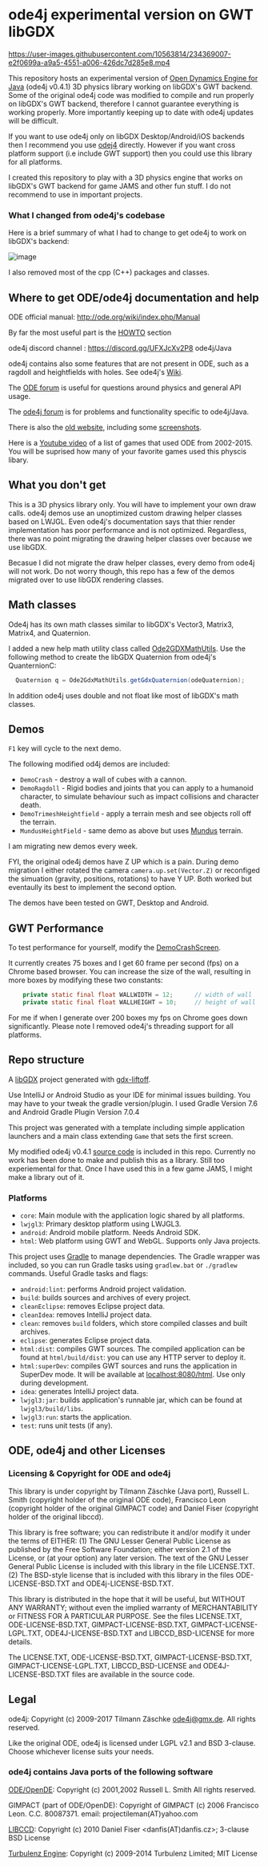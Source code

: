 # ode4j experimental version on GWT libGDX

https://user-images.githubusercontent.com/10563814/234369007-e2f0699a-a9a5-4551-a006-426dc7d285e8.mp4

This repository hosts an experimental version of [Open Dynamics Engine for Java](https://github.com/tzaeschke/ode4j) (ode4j v0.4.1) 3D physics library working on libGDX's GWT backend. Some of the original ode4j code was modified to compile and run properly on libGDX's GWT backend, therefore I cannot guarantee everything is working properly.  More importantly keeping up to date with ode4j updates will be difficult.

If you want to use ode4j only on libGDX Desktop/Android/iOS backends then I recommend you use [odej4](https://github.com/tzaeschke/ode4j) directly.  However if you want cross platform support (i.e include GWT support) then you could use this library for all platforms.

I created this repository to play with a 3D physics engine that works on libGDX's GWT backend for game JAMS and other fun stuff.  I do not recommend to use in important projects.

### What I changed from ode4j's codebase

Here is a brief summary of what I had to change to get ode4j to work on libGDX's backend:

![image](https://user-images.githubusercontent.com/10563814/234086366-4d4b1e61-31ee-422b-a402-3c885914a510.png)

I also removed most of the cpp (C++) packages and classes.

## Where to get ODE/ode4j documentation and help

ODE official manual: http://ode.org/wiki/index.php/Manual

By far the most useful part is the [HOWTO](http://ode.org/wiki/index.php/HOWTO) section

ode4j discord channel : https://discord.gg/UFXJcXv2P8 ode4j/Java

ode4j contains also some features that are not present in ODE, such as a ragdoll and heightfields with holes. See ode4j's [Wiki](https://github.com/tzaeschke/ode4j/wiki/Functionality-beyond-ODE).

The [ODE forum](https://groups.google.com/forum/#!forum/ode-users) is useful for questions around physics and general API usage.

The [ode4j forum](https://groups.google.com/forum/?hl=en#!forum/ode4j) is for problems and functionality specific to ode4j/Java. 

There is also the [old website](https://tzaeschke.github.io/ode4j-old/), including some [screenshots](https://tzaeschke.github.io/ode4j-old/ode4j-features.html).

Here is a [Youtube video](https://www.youtube.com/watch?v=ENlpu_Jjp3Q) of a list of games that used ODE from 2002-2015.  You will be suprised how many of your favorite games used this physcis libary.

## What you don't get

This is a 3D physics library only.  You will have to implement your own draw calls.  ode4j demos use an unoptimized custom drawing helper classes based on LWJGL.  Even ode4j's documentation says that thier render implementation has poor performance and is not optimized.  Regardless, there was no point migrating the drawing helper classes over because we use libGDX.

Becasue I did not migrate the draw helper classes, every demo from ode4j will not work.  Do not worry though, this repo has a few of the demos migrated over to use libGDX rendering classes.

## Math classes

Ode4j has its own math classes similar to libGDX's Vector3, Matrix3, Matrix4, and Quaternion.

I added a new help math utility class called [Ode2GDXMathUtils](https://github.com/antzGames/ode4j-GWT-Compatible-libGDX/blob/master/core/src/main/java/com/antz/ode4libGDX/util/Ode2GdxMathUtils.java).  Use the following method to create the libGDX Quaternion from ode4j's QuanternionC:

```java
  Quaternion q = Ode2GdxMathUtils.getGdxQuaternion(odeQuaternion);
  ```

In addition ode4j uses double and not float like most of libGDX's math classes.

## Demos

```F1``` key will cycle to the next demo.

The following modified od4j demos are included:

* `DemoCrash` - destroy a wall of cubes with a cannon.
* `DemoRagdoll` - Rigid bodies and joints that you can apply to a humanoid character, to simulate behaviour such as impact collisions
 and character death.
* `DemoTrimeshHeightfield` - apply a terrain mesh and see objects roll off the terrain.
* `MundusHeightField` - same demo as above but uses [Mundus](https://github.com/JamesTKhan/Mundus) terrain.

I am migrating new demos every week.

FYI, the original ode4j demos have Z UP which is a pain.  During demo migration I either rotated the camera `camera.up.set(Vector.Z)` or reconfiged the simuation (gravity, positions, rotations) to have Y UP.  Both worked but eventaully its best to implement the second option.

The demos have been tested on GWT, Desktop and Android.

## GWT Performance

To test performance for yourself, modify the [DemoCrashScreen](https://github.com/antzGames/ode4j-GWT-Compatible-libGDX/blob/master/core/src/main/java/com/antz/ode4libGDX/screens/DemoCrashScreen.java).

It currently creates 75 boxes and I get 60 frame per second (fps) on a Chrome based browser.  You can increase the size of the wall, resulting in more boxes by modifying these two constants:

```java
    private static final float WALLWIDTH = 12;		// width of wall
    private static final float WALLHEIGHT = 10;		// height of wall
```

For me if when I generate over 200 boxes my fps on Chrome goes down significantly.  Please note I removed ode4j's threading support for all platforms.

## Repo structure

A [libGDX](https://libgdx.com/) project generated with [gdx-liftoff](https://github.com/tommyettinger/gdx-liftoff).

Use IntelliJ or Android Studio as your IDE for minimal issues building.  You may have to your tweak the gradle version/plugin.  I used Gradle Version 7.6 and Android Gradle Plugin Version 7.0.4

This project was generated with a template including simple application launchers and a main class extending `Game` that sets the first screen.

My modified ode4j v0.4.1 [source code](https://github.com/antzGames/ode4j-GWT-Compatible-libGDX/tree/master/core/src/main/java/org/ode4j) is included in this repo.  Currently no work has been done to make and publish this as a library.  Still too experiemental for that.  Once I have used this in a few game JAMS, I might make a library out of it.

### Platforms

- `core`: Main module with the application logic shared by all platforms.
- `lwjgl3`: Primary desktop platform using LWJGL3.
- `android`: Android mobile platform. Needs Android SDK.
- `html`: Web platform using GWT and WebGL. Supports only Java projects.

This project uses [Gradle](http://gradle.org/) to manage dependencies.
The Gradle wrapper was included, so you can run Gradle tasks using `gradlew.bat` or `./gradlew` commands.
Useful Gradle tasks and flags:

- `android:lint`: performs Android project validation.
- `build`: builds sources and archives of every project.
- `cleanEclipse`: removes Eclipse project data.
- `cleanIdea`: removes IntelliJ project data.
- `clean`: removes `build` folders, which store compiled classes and built archives.
- `eclipse`: generates Eclipse project data.
- `html:dist`: compiles GWT sources. The compiled application can be found at `html/build/dist`: you can use any HTTP server to deploy it.
- `html:superDev`: compiles GWT sources and runs the application in SuperDev mode. It will be available at [localhost:8080/html](http://localhost:8080/html). Use only during development.
- `idea`: generates IntelliJ project data.
- `lwjgl3:jar`: builds application's runnable jar, which can be found at `lwjgl3/build/libs`.
- `lwjgl3:run`: starts the application.
- `test`: runs unit tests (if any).

## ODE, ode4j and other Licenses

### Licensing & Copyright for ODE and ode4j

This library is under copyright by Tilmann Zäschke (Java port), Russell L. Smith (copyright holder of the original ODE code), Francisco Leon (copyright holder of the original GIMPACT code) and Daniel Fiser (copyright holder of the original libccd).

This library is free software; you can redistribute it and/or modify it under the terms of EITHER:
(1) The GNU Lesser General Public License as published by the Free Software Foundation; either version 2.1 of the License, or (at your option) any later version. The text of the GNU Lesser General Public License is included with this library in the file LICENSE.TXT.
(2) The BSD-style license that is included with this library in the files ODE-LICENSE-BSD.TXT and ODE4j-LICENSE-BSD.TXT.

This library is distributed in the hope that it will be useful, but WITHOUT ANY WARRANTY; without even the implied warranty of MERCHANTABILITY or FITNESS FOR A PARTICULAR PURPOSE. See the files LICENSE.TXT, ODE-LICENSE-BSD.TXT, GIMPACT-LICENSE-BSD.TXT, GIMPACT-LICENSE-LGPL.TXT, ODE4J-LICENSE-BSD.TXT and LIBCCD_BSD-LICENSE for more details.

The LICENSE.TXT, ODE-LICENSE-BSD.TXT, GIMPACT-LICENSE-BSD.TXT, GIMPACT-LICENSE-LGPL.TXT, LIBCCD_BSD-LICENSE and ODE4J-LICENSE-BSD.TXT files are available in the source code.

## Legal

ode4j:
Copyright (c) 2009-2017 Tilmann Zäschke ode4j@gmx.de.
All rights reserved.

Like the original ODE, ode4j is licensed under LGPL v2.1 and BSD 3-clause. Choose whichever license suits your needs. 

### ode4j contains Java ports of the following software

[ODE/OpenDE](http://www.ode.org/):
Copyright  (c) 2001,2002 Russell L. Smith
All rights reserved.

GIMPACT (part of ODE/OpenDE):
Copyright of GIMPACT (c) 2006 Francisco Leon. C.C. 80087371.
email: projectileman(AT)yahoo.com

[LIBCCD](https://github.com/danfis/libccd):
Copyright (c) 2010 Daniel Fiser <danfis(AT)danfis.cz>;
3-clause BSD License

[Turbulenz Engine](https://github.com/turbulenz/turbulenz_engine):
Copyright (c) 2009-2014 Turbulenz Limited; MIT License
